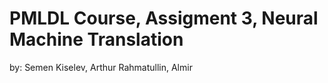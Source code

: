 # PMLDL Course, Assigment 3, Neural Machine Translation

by: Semen Kiselev, Arthur Rahmatullin, Almir

